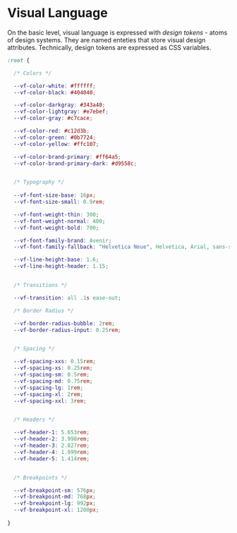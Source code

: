 # Visual Language

On the basic level, visual language is expressed with *design tokens* - atoms of design systems. They are named enteties
that store visual design attributes. Technically, design tokens are expressed as CSS variables.


```css
:root {

  /* Colors */

  --vf-color-white: #ffffff;
  --vf-color-black: #404040;

  --vf-color-darkgray: #343a40;
  --vf-color-lightgray: #e7ebef;
  --vf-color-gray: #c7cace;

  --vf-color-red: #c12d3b;
  --vf-color-green: #0b7724;
  --vf-color-yellow: #ffc107;

  --vf-color-brand-primary: #ff64a5;
  --vf-color-brand-primary-dark: #d9558c;


  /* Typography */
  
  --vf-font-size-base: 16px;
  --vf-font-size-small: 0.9rem;

  --vf-font-weight-thin: 300;
  --vf-font-weight-normal: 400;
  --vf-font-weight-bold: 700;

  --vf-font-family-brand: Avenir;
  --vf-font-family-fallback: "Helvetica Neue", Helvetica, Arial, sans-serif;

  --vf-line-height-base: 1.6;
  --vf-line-height-header: 1.15;


  /* Transitions */

  --vf-transition: all .1s ease-out;

  /* Border Radius */

  --vf-border-radius-bubble: 2rem;
  --vf-border-radius-input: 0.25rem;


  /* Spacing */

  --vf-spacing-xxs: 0.15rem;
  --vf-spacing-xs: 0.25rem;
  --vf-spacing-sm: 0.5rem;
  --vf-spacing-md: 0.75rem;
  --vf-spacing-lg: 1rem;
  --vf-spacing-xl: 2rem;
  --vf-spacing-xxl: 3rem;


  /* Headers */

  --vf-header-1: 5.653rem;
  --vf-header-2: 3.998rem;
  --vf-header-3: 2.827rem;
  --vf-header-4: 1.999rem;
  --vf-header-5: 1.414rem;


  /* Breakpoints */

  --vf-breakpoint-sm: 576px;
  --vf-breakpoint-md: 768px;
  --vf-breakpoint-lg: 992px;
  --vf-breakpoint-xl: 1200px;
  
}
```
